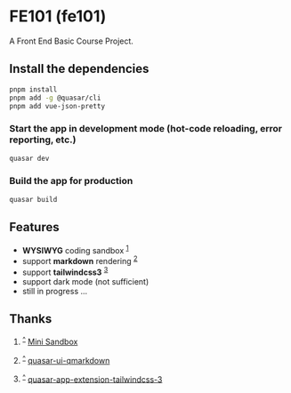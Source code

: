 # FE101 (fe101)

A Front End Basic Course Project.

## Install the dependencies

```bash
pnpm install
pnpm add -g @quasar/cli
pnpm add vue-json-pretty
```

### Start the app in development mode (hot-code reloading, error reporting, etc.)

```bash
quasar dev
```

### Build the app for production

```bash
quasar build
```

## Features

- **WYSIWYG** coding sandbox <sup id="a1">[ 1](#f1)</sup>
- support **markdown** rendering <sup id="a2">[ 2](#f2)</sup>
- support **tailwindcss3** <sup id="a3">[ 3](#f3)</sup>
- support dark mode (not sufficient)
- still in progress ...

## Thanks

1. <sup id="f1">[^](#a1)</sup> [Mini Sandbox](https://github.com/buuing/mini-sandbox "https://github.com/buuing/mini-sandbox")

2. <sup id="f2">[^](#a2)</sup> [quasar-ui-qmarkdown](https://github.com/quasarframework/quasar-ui-qmarkdown/tree/next "https://github.com/quasarframework/quasar-ui-qmarkdown/tree/next")

3. <sup id="f3">[^](#a3)</sup> [quasar-app-extension-tailwindcss-3](https://github.com/risha700/quasar-app-extension-tailwindcss-3 "https://github.com/risha700/quasar-app-extension-tailwindcss-3")
